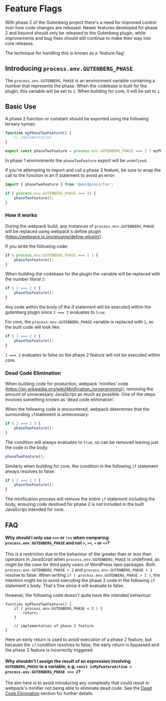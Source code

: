 # Feature Flags

With phase 2 of the Gutenberg project there's a need for improved control over how code changes are released. Newer features developed for phase 2 and beyond should only be released to the Gutenberg plugin, while improvements and bug fixes should still continue to make their way into core releases.

The technique for handling this is known as a 'feature flag'. 

## Introducing `process.env.GUTENBERG_PHASE`

The `process.env.GUTENBERG_PHASE` is an environment variable containing a number that represents the phase. When the codebase is built for the plugin, this variable will be set to `2`. When building for core, it will be set to `1`.

## Basic Use

A phase 2 function or constant should be exported using the following ternary syntax:

```js
function myPhaseTwoFeature() {
	// implementation
}

export const phaseTwoFeature = process.env.GUTENBERG_PHASE === 2 ? myPhaseTwoFeature : undefined;
```

In phase 1 environments the `phaseTwoFeature` export will be `undefined`.

If you're attempting to import and call a phase 2 feature, be sure to wrap the call to the function in an if statement to avoid an error:
```js
import { phaseTwoFeature } from '@wordpress/foo';

if ( process.env.GUTENBERG_PHASE === 2) {
	phaseTwoFeature();
}
```

### How it works

During the webpack build, any instances of `process.env.GUTENBERG_PHASE` will be replaced using webpack's define plugin (https://webpack.js.org/plugins/define-plugin/).

If you write the following code:
```js
if ( process.env.GUTENBERG_PHASE === 2 ) {
	phaseTwoFeature();
}
```

When building the codebase for the plugin the variable will be replaced with the number literal `2`:
```js
if ( 2 === 2 ) {
	phaseTwoFeature();
}
```

Any code within the body of the if statement will be executed within the gutenberg plugin since `2 === 2` evaluates to `true`.

For core, the `process.env.GUTENBERG_PHASE` variable is replaced with `1`, so the built code will look like:
```js
if ( 1 === 2 ) {
	phaseTwoFeature();
}
```

`1 === 2` evaluates to false so the phase 2 feature will not be executed within core.

### Dead Code Elimination

When building code for production, webpack 'minifies' code (https://en.wikipedia.org/wiki/Minification_(programming)), removing the amount of unnecessary JavaScript as much as possible. One of the steps involves something known as 'dead code elimination'. 

When the following code is encountered, webpack determines that the surrounding `if`statement is unnecessary:
```js
if ( 2 === 2 ) {
	phaseTwoFeature();
}
```

 The condition will always evaluates to `true`, so can be removed leaving just the code in the body:
 ```js
 phaseTwoFeature();
 ```

Similarly when building for core, the condition in the following `if` statement always resolves to false:
```js
if ( 1 === 2 ) {
	phaseTwoFeature();
}
```

The minification process will remove the entire `if` statement including the body, ensuring code destined for phase 2 is not included in the built JavaScript intended for core.

## FAQ

#### Why should I only use `===` or `!==` when comparing `process.env.GUTENBERG_PHASE` and not `>`, `>=`, `<` or `<=`?

This is a restriction due to the behaviour of the greater than or less than operators in JavaScript when `process.env.GUTENBERG_PHASE` is undefined, as might be the case for third party users of WordPress npm packages. Both `process.env.GUTENBERG_PHASE < 2` and `process.env.GUTENBERG_PHASE > 1` resolve to false. When writing `if ( process.env.GUTENBERG_PHASE > 1 )`, the intention might be to avoid executing the phase 2 code in the following `if` statement's body. That's fine since it will evaluate to false. 

However, the following code doesn't quite have the intended behaviour:

```
function myPhaseTwoFeature() {
	if ( process.env.GUTENBERG_PHASE < 2 ) {
		return;
	}

	// implementation of phase 2 feature
}
```

Here an early return is used to avoid execution of a phase 2 feature, but because the `if` condition resolves to false, the early return is bypassed and the phase 2 feature is incorrectly triggered.

#### Why shouldn't I assign the result of an expression involving `GUTENBERG_PHASE` to a variable, e.g. `const isMyFeatureActive = process.env.GUTENBERG_PHASE === 2`?

The aim here is to avoid introducing any complexity that could result in webpack's minifier not being able to eliminate dead code. See the [Dead Code Elimination](#dead-code-elimination) section for further details.
